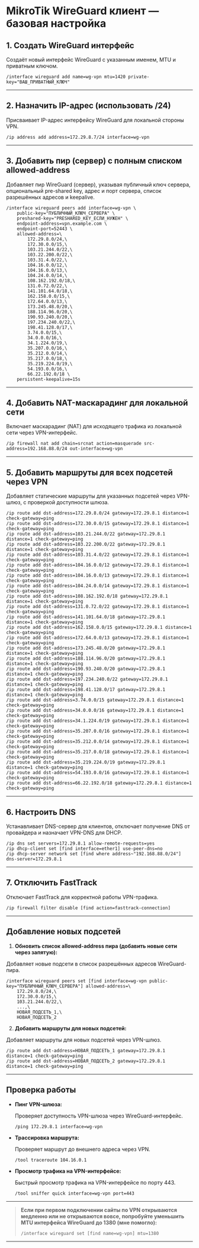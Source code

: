 # MikroTik WireGuard клиент — базовая настройка

## 1. Создать WireGuard интерфейс

Создаёт новый интерфейс WireGuard с указанным именем, MTU и приватным ключом.

```shell
/interface wireguard add name=wg-vpn mtu=1420 private-key="ВАШ_ПРИВАТНЫЙ_КЛЮЧ"
```

---

## 2. Назначить IP-адрес (использовать /24)

Присваивает IP-адрес интерфейсу WireGuard для локальной стороны VPN.

```shell
/ip address add address=172.29.8.7/24 interface=wg-vpn
```

---

## 3. Добавить пир (сервер) с полным списком allowed-address

Добавляет пир WireGuard (сервер), указывая публичный ключ сервера, опциональный pre-shared key, адрес и порт сервера, список разрешённых адресов и keepalive.

```shell
/interface wireguard peers add interface=wg-vpn \
    public-key="ПУБЛИЧНЫЙ_КЛЮЧ_СЕРВЕРА" \
    preshared-key="PRESHARED_KEY_ЕСЛИ_НУЖЕН" \
    endpoint-address=vpn.example.com \
    endpoint-port=52443 \
    allowed-address=\
        172.29.8.0/24,\
        172.30.0.0/15,\
        103.21.244.0/22,\
        103.22.200.0/22,\
        103.31.4.0/22,\
        104.16.0.0/12,\
        104.16.0.0/13,\
        104.24.0.0/14,\
        108.162.192.0/18,\
        131.0.72.0/22,\
        141.101.64.0/18,\
        162.158.0.0/15,\
        172.64.0.0/13,\
        173.245.48.0/20,\
        188.114.96.0/20,\
        190.93.240.0/20,\
        197.234.240.0/22,\
        198.41.128.0/17,\
        3.74.0.0/15,\
        34.0.0.0/16,\
        34.1.224.0/19,\
        35.207.0.0/16,\
        35.212.0.0/14,\
        35.217.0.0/18,\
        35.219.224.0/19,\
        54.193.0.0/16,\
        66.22.192.0/18 \
    persistent-keepalive=15s
```

---

## 4. Добавить NAT-маскарадинг для локальной сети

Включает маскарадинг (NAT) для исходящего трафика из локальной сети через VPN-интерфейс.

```shell
/ip firewall nat add chain=srcnat action=masquerade src-address=192.168.88.0/24 out-interface=wg-vpn
```

---

## 5. Добавить маршруты для всех подсетей через VPN

Добавляет статические маршруты для указанных подсетей через VPN-шлюз, с проверкой доступности шлюза.

```shell
/ip route add dst-address=172.29.8.0/24 gateway=172.29.8.1 distance=1 check-gateway=ping
/ip route add dst-address=172.30.0.0/15 gateway=172.29.8.1 distance=1 check-gateway=ping
/ip route add dst-address=103.21.244.0/22 gateway=172.29.8.1 distance=1 check-gateway=ping
/ip route add dst-address=103.22.200.0/22 gateway=172.29.8.1 distance=1 check-gateway=ping
/ip route add dst-address=103.31.4.0/22 gateway=172.29.8.1 distance=1 check-gateway=ping
/ip route add dst-address=104.16.0.0/12 gateway=172.29.8.1 distance=1 check-gateway=ping
/ip route add dst-address=104.16.0.0/13 gateway=172.29.8.1 distance=1 check-gateway=ping
/ip route add dst-address=104.24.0.0/14 gateway=172.29.8.1 distance=1 check-gateway=ping
/ip route add dst-address=108.162.192.0/18 gateway=172.29.8.1 distance=1 check-gateway=ping
/ip route add dst-address=131.0.72.0/22 gateway=172.29.8.1 distance=1 check-gateway=ping
/ip route add dst-address=141.101.64.0/18 gateway=172.29.8.1 distance=1 check-gateway=ping
/ip route add dst-address=162.158.0.0/15 gateway=172.29.8.1 distance=1 check-gateway=ping
/ip route add dst-address=172.64.0.0/13 gateway=172.29.8.1 distance=1 check-gateway=ping
/ip route add dst-address=173.245.48.0/20 gateway=172.29.8.1 distance=1 check-gateway=ping
/ip route add dst-address=188.114.96.0/20 gateway=172.29.8.1 distance=1 check-gateway=ping
/ip route add dst-address=190.93.240.0/20 gateway=172.29.8.1 distance=1 check-gateway=ping
/ip route add dst-address=197.234.240.0/22 gateway=172.29.8.1 distance=1 check-gateway=ping
/ip route add dst-address=198.41.128.0/17 gateway=172.29.8.1 distance=1 check-gateway=ping
/ip route add dst-address=3.74.0.0/15 gateway=172.29.8.1 distance=1 check-gateway=ping
/ip route add dst-address=34.0.0.0/16 gateway=172.29.8.1 distance=1 check-gateway=ping
/ip route add dst-address=34.1.224.0/19 gateway=172.29.8.1 distance=1 check-gateway=ping
/ip route add dst-address=35.207.0.0/16 gateway=172.29.8.1 distance=1 check-gateway=ping
/ip route add dst-address=35.212.0.0/14 gateway=172.29.8.1 distance=1 check-gateway=ping
/ip route add dst-address=35.217.0.0/18 gateway=172.29.8.1 distance=1 check-gateway=ping
/ip route add dst-address=35.219.224.0/19 gateway=172.29.8.1 distance=1 check-gateway=ping
/ip route add dst-address=54.193.0.0/16 gateway=172.29.8.1 distance=1 check-gateway=ping
/ip route add dst-address=66.22.192.0/18 gateway=172.29.8.1 distance=1 check-gateway=ping
```

---

## 6. Настроить DNS

Устанавливает DNS-сервер для клиентов, отключает получение DNS от провайдера и назначает VPN-DNS для DHCP.

```shell
/ip dns set servers=172.29.8.1 allow-remote-requests=yes
/ip dhcp-client set [find interface=ether1] use-peer-dns=no
/ip dhcp-server network set [find where address~"192.168.88.0/24"] dns-server=172.29.8.1
```

---

## 7. Отключить FastTrack

Отключает FastTrack для корректной работы VPN-трафика.

```shell
/ip firewall filter disable [find action=fasttrack-connection]
```

---

## Добавление новых подсетей

1. **Обновить список allowed-address пира (добавить новые сети через запятую):**

Добавляет новые подсети в список разрешённых адресов WireGuard-пира.

```shell
/interface wireguard peers set [find interface=wg-vpn public-key="ПУБЛИЧНЫЙ_КЛЮЧ_СЕРВЕРА"] allowed-address=\
    172.29.8.0/24,\
    172.30.0.0/15,\
    103.21.244.0/22,\
    ...,\
    НОВАЯ_ПОДСЕТЬ_1,\
    НОВАЯ_ПОДСЕТЬ_2
```

2. **Добавить маршруты для новых подсетей:**

Добавляет маршруты для новых подсетей через VPN-шлюз.

```shell
/ip route add dst-address=НОВАЯ_ПОДСЕТЬ_1 gateway=172.29.8.1 distance=1 check-gateway=ping
/ip route add dst-address=НОВАЯ_ПОДСЕТЬ_2 gateway=172.29.8.1 distance=1 check-gateway=ping
```

---

## Проверка работы

- **Пинг VPN-шлюза:**

  Проверяет доступность VPN-шлюза через WireGuard-интерфейс.

  ```shell
  /ping 172.29.8.1 interface=wg-vpn
  ```

- **Трассировка маршрута:**

  Проверяет маршрут до внешнего адреса через VPN.

  ```shell
  /tool traceroute 104.16.0.1
  ```

- **Просмотр трафика на VPN-интерфейсе:**

  Быстрый просмотр трафика на VPN-интерфейсе по порту 443.

  ```shell
  /tool sniffer quick interface=wg-vpn port=443
  ```

---

> **Если при первом подключении сайты по VPN открываются медленно или не открываются вовсе, попробуйте уменьшить MTU интерфейса WireGuard до 1380 (мне помогло):**
>
> ```shell
> /interface wireguard set [find name=wg-vpn] mtu=1380
> ```

---
